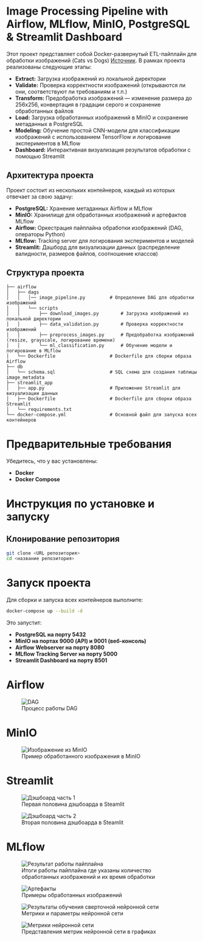 # Image Processing Pipeline with Airflow, MLflow, MinIO, PostgreSQL & Streamlit Dashboard

Этот проект представляет собой Docker-развернутый ETL-пайплайн для обработки изображений (Cats vs Dogs) [Источник](https://www.kaggle.com/competitions/dogs-vs-cats/data). В рамках проекта реализованы следующие этапы:

- **Extract:** Загрузка изображений из локальной директории
- **Validate:** Проверка корректности изображений (открываются ли они, соответствуют ли требованиям и т.п.)
- **Transform:** Предобработка изображений — изменение размера до 256x256, конвертация в градации серого и сохранение обработанных файлов
- **Load:** Загрузка обработанных изображений в MinIO и сохранение метаданных в PostgreSQL
- **Modeling:** Обучение простой CNN-модели для классификации изображений с использованием TensorFlow и логирование экспериментов в MLflow
- **Dashboard:** Интерактивная визуализация результатов обработки с помощью Streamlit

## Архитектура проекта

Проект состоит из нескольких контейнеров, каждый из которых отвечает за свою задачу:

- **PostgreSQL:** Хранение метаданных Airflow и MLflow
- **MinIO:** Хранилище для обработанных изображений и артефактов MLflow
- **Airflow:** Оркестрация пайплайна обработки изображений (DAG, операторы Python)
- **MLflow:** Tracking server для логирования экспериментов и моделей
- **Streamlit:** Дашборд для визуализации данных (распределение валидности, размеров файлов, соотношение классов)

## Структура проекта

```plaintext
├── airflow
│   ├── dags
│   │   │── image_pipeline.py         # Определение DAG для обработки изображений
│   │   └── scripts
│   │       ├── download_images.py        # Загрузка изображений из локальной директории
│   │       ├── data_validation.py        # Проверка корректности изображений
│   │       ├── preprocess_images.py      # Предобработка изображений (resize, grayscale, логирование времени)
│   │       └── ml_classification.py      # Обучение модели и логирование в MLflow
│   └── Dockerfile                    # Dockerfile для сборки образа Airflow
├── db
│   └── schema.sql                    # SQL схема для создания таблицы image_metadata
├── streamlit_app
│   ├── app.py                        # Приложение Streamlit для визуализации данных
│   ├── Dockerfile                    # Dockerfile для сборки образа Streamlit
│   └── requirements.txt                 
└── docker-compose.yml                # Основной файл для запуска всех контейнеров
```

# Предварительные требования

Убедитесь, что у вас установлены:
- **Docker**
- **Docker Compose**

# Инструкция по установке и запуску

## Клонирование репозитория

```bash
git clone <URL репозитория>
cd <название репозитория>
```

# Запуск проекта
Для сборки и запуска всех контейнеров выполните:

```bash
docker-compose up --build -d
```

Это запустит:

- **PostgreSQL на порту 5432**
- **MinIO на портах 9000 (API) и 9001 (веб-консоль)**
- **Airflow Webserver на порту 8080**
- **MLflow Tracking Server на порту 5000**
- **Streamlit Dashboard на порту 8501**


# Airflow

<figure>
  <img src="images/airflow1.png" alt="DAG">
  <figcaption>Процесс работы DAG</figcaption>
</figure>

# MinIO

<figure>
  <img src="images/minio.png" alt="Изображение из MinIO">
  <figcaption>Пример обработанного изображения в MinIO</figcaption>
</figure>

# Streamlit

<figure>
  <img src="images/streamlit1.png" alt="Дэшбоард часть 1">
  <figcaption>Первая половина дэшбоарда в Steamlit</figcaption>
</figure>

<figure>
  <img src="images/streamlit1.png" alt="Дэшбоард часть 2">
  <figcaption>Вторая половина дэшбоарда в Steamlit</figcaption>
</figure>

# MLflow

<figure>
  <img src="images/mlflow1.png" alt="Результат работы пайплайна">
  <figcaption>Итоги работы пайплайна где указаны количество обработанных изображений и их время обработки</figcaption>
</figure>

<figure>
  <img src="images/mlflow2.png" alt="Артефакты">
  <figcaption>Примеры обработанных изображений</figcaption>
</figure>

<figure>
  <img src="images/mlflow3.png" alt="Результаты обучения сверточной нейронной сети">
  <figcaption>Метрики и параметры нейронной сети</figcaption>
</figure>

<figure>
  <img src="images/mlflow4.png" alt="Метрики нейронной сети">
  <figcaption>Представления метрик нейронной сети в графиках</figcaption>
</figure>
